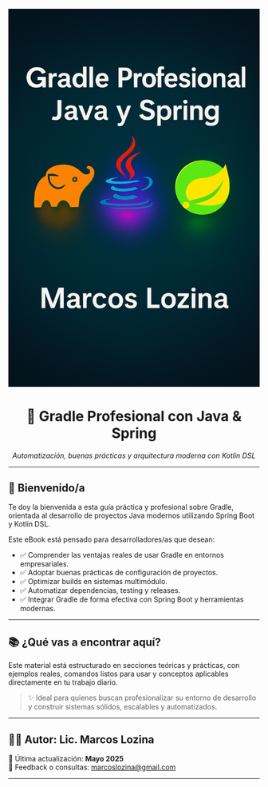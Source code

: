 <p align="center">
  <img src="./images/portada.png" alt="Portada del eBook" width="600"/>
</p>

<h1 align="center">📘 Gradle Profesional con Java & Spring</h1>

<p align="center"><em>Automatización, buenas prácticas y arquitectura moderna con Kotlin DSL</em></p>

---

## 👋 Bienvenido/a

Te doy la bienvenida a esta guía práctica y profesional sobre Gradle, orientada al desarrollo de proyectos Java modernos utilizando Spring Boot y Kotlin DSL.

Este eBook está pensado para desarrolladores/as que desean:

- ✅ Comprender las ventajas reales de usar Gradle en entornos empresariales.
- ✅ Adoptar buenas prácticas de configuración de proyectos.
- ✅ Optimizar builds en sistemas multimódulo.
- ✅ Automatizar dependencias, testing y releases.
- ✅ Integrar Gradle de forma efectiva con Spring Boot y herramientas modernas.

---

## 📚 ¿Qué vas a encontrar aquí?

Este material está estructurado en secciones teóricas y prácticas, con ejemplos reales, comandos listos para usar y conceptos aplicables directamente en tu trabajo diario.

> ✨ Ideal para quienes buscan profesionalizar su entorno de desarrollo y construir sistemas sólidos, escalables y automatizados.

---

## 🧑‍💻 Autor: **Lic. Marcos Lozina**

📅 Última actualización: **Mayo 2025**  
📩 Feedback o consultas: [marcoslozina@gmail.com](mailto:marcoslozina@gmail.com)

---
